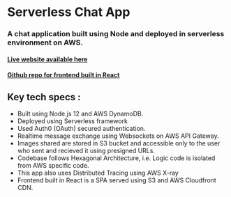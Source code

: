 # Serverless Chat App

### A chat application built using Node and deployed in serverless environment on AWS.
#### [Live website available here](https://d3nf7m4z1t4ner.cloudfront.net/)
#### [Github repo for frontend built in React](https://github.com/pnshiralkar/serverless-chat-app-client)

## Key tech specs :

- Built using Node.js 12 and AWS DynamoDB.
- Deployed using Serverless framework
- Used Auth0 (OAuth) secured authentication.
- Realtime message exchange using Websockets on AWS API Gateway.
- Images shared are stored in S3 bucket and accessible only to the user who sent and recieved it using presigned URLs.
- Codebase follows Hexagonal Architecture, i.e. Logic code is isolated from AWS specific code.
- This app also uses Distributed Tracing using AWS X-ray
- Frontend built in React is a SPA served using S3 and AWS Cloudfront CDN.
